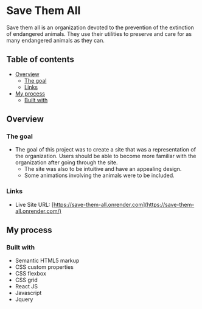# Save Them All

Save them all is an organization devoted to the prevention of the extinction of endangered animals.
They use their utilities to preserve and care for as many endangered animals as they can.

## Table of contents

- [Overview](#overview)
  - [The goal](#the-goal)
  - [Links](#links)
- [My process](#my-process)
  - [Built with](#built-with)

## Overview

### The goal

- The goal of this project was to create a site that was a representation of the organization. Users should be able to become more familiar with the organization after going through the site.
  - The site was also to be intuitive and have an appealing design.
  - Some animations involving the animals were to be included.

### Links

- Live Site URL: [https://save-them-all.onrender.com](https://save-them-all.onrender.com/)

## My process

### Built with

- Semantic HTML5 markup
- CSS custom properties
- CSS flexbox
- CSS grid
- React JS
- Javascript
- Jquery
